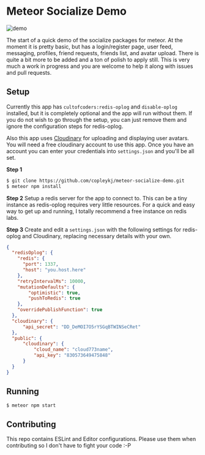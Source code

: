 # Meteor Socialize Demo #
![demo](https://storage.googleapis.com/openscreenshot/G/D/F/HJwQ_6FDG.png)

The start of a quick demo of the socialize packages for meteor. At the moment it is pretty basic, but has a login/register page, user feed, messaging, profiles, friend requests, friends list, and avatar upload. There is quite a bit more to be added and a ton of polish to apply still. This is very much a work in progress and you are welcome to help it along with issues and pull requests.

## Setup ##

Currently this app has `cultofcoders:redis-oplog` and `disable-oplog` installed, but it is completely optional and the app will run without them. If you do not wish to go through the setup, you can just remove them and ignore the configuration steps for redis-oplog.

Also this app uses [Cloudinary](https://cloudinary.com) for uploading and displaying user avatars. You will need a free cloudinary account to use this app. Once you have an account you can enter your credentials into `settings.json` and you'll be all set.

**Step 1**
```sh
$ git clone https://github.com/copleykj/meteor-socialize-demo.git
$ meteor npm install
```

**Step 2**
Setup a redis server for the app to connect to. This can be a tiny instance as redis-oplog requires very little resources. For a quick and easy way to get up and running, I totally recommend a free instance on redis labs.

**Step 3**
Create and edit a `settings.json` with the following settings for redis-oplog and Cloudinary, replacing necessary details with your own.

```json
{
  "redisOplog": {
    "redis": {
      "port": 1337,
      "host": "you.host.here"
    },
    "retryIntervalMs": 10000,
    "mutationDefaults": {
        "optimistic": true,
        "pushToRedis": true
    },
    "overridePublishFunction": true
  },
  "cloudinary": {
      "api_secret": "DD_DeMOI7O5rYSGqBTWINSeCRet"
  },
  "public": {
      "cloudinary": {
          "cloud_name": "cloud773name",
          "api_key": "830573649475848"
      }
  }
}
```

## Running ##

```shell
$ meteor npm start
```

## Contributing ##

This repo contains ESLint and Editor configurations. Please use them when contributing so I don't have to fight your code :-P
